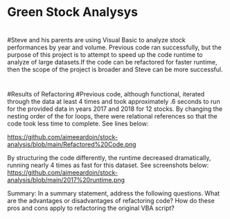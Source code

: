 # Green Stock Analysys
#
#Steve and his parents are using Visual Basic to analyze stock performances by year and volume.  Previous code ran successfully, but the purpose of this project is to attempt to speed up the code runtime to analyze of large datasets.If the code can be refactored for faster runtime, then the scope of the project is broader and Steve can be more successful.
#
#Results of Refactoring
#Previous code, although functional, iterated through the data at least 4 times and took approximately .6 seconds to run for the provided data in years 2017 and 2018 for 12 stocks.  By changing the nesting order of the for loops, there were relational references so that the code took less time to complete.  See lines below:

https://github.com/aimeeardoin/stock-analysis/blob/main/Refactored%20Code.png

By structuring the code differently, the runtime decreased dramatically, running nearly 4 times as fast for this dataset. See screenshots below:
https://github.com/aimeeardoin/stock-analysis/blob/main/2017%20runtime.png




Summary: In a summary statement, address the following questions.
What are the advantages or disadvantages of refactoring code?
How do these pros and cons apply to refactoring the original VBA script?
